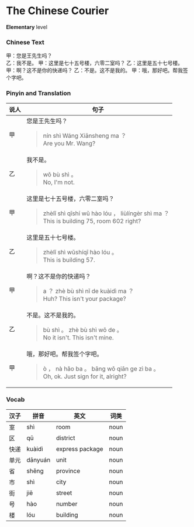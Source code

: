 # The Chinese Courier
**Elementary** level
### Chinese Text
甲：您是王先生吗？<br />乙：我不是。
甲：这里是七十五号楼，六零二室吗？
乙：这里是五十七号楼。
甲：啊？这不是你的快递吗？
乙：不是。这不是我的。
甲：哦，那好吧。帮我签个字吧。

### Pinyin and Translation
|说人|句子|
|----|----|
|甲|您是王先生吗？<blockquote>nín shì Wáng Xiānsheng ma ？<br />Are you Mr. Wang?</blockquote>|
|乙|我不是。<blockquote>wǒ bù shì 。<br />No, I'm not.</blockquote>|
|甲|这里是七十五号楼，六零二室吗？<blockquote>zhèlǐ shì qīshí wǔ hào lóu ， liùlíngèr shì ma ？<br />This is building 75, room 602 right?</blockquote>|
|乙|这里是五十七号楼。<blockquote>zhèlǐ shì wǔshíqī hào lóu 。<br />This is building 57.</blockquote>|
|甲|啊？这不是你的快递吗？<blockquote>a ？ zhè bù shì nǐ de kuàidì ma ？<br />Huh? This isn't your package?</blockquote>|
|乙|不是。这不是我的。<blockquote>bù shì 。 zhè bù shì wǒ de 。<br />No it isn't. This isn't mine.</blockquote>|
|甲|哦，那好吧。帮我签个字吧。<blockquote>ò ， nà hǎo ba 。 bāng wǒ qiān ge zì ba 。<br />Oh, ok. Just sign for it, alright?</blockquote>|
### Vocab
|汉子|拼音|英文|词类|
|----|----|----|----|
|室|shì|room|noun|
|区|qū|district|noun|
|快递|kuàidì|express package|noun|
|单元|dānyuán|unit|noun|
|省|shěng|province|noun|
|市|shì|city|noun|
|街|jiē|street|noun|
|号|hào|number|noun|
|楼|lóu|building|noun|